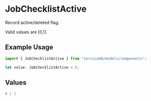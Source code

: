 # JobChecklistActive

Record active/deleted flag. 

Valid values are [0,1]

## Example Usage

```typescript
import { JobChecklistActive } from "servicem8/models/components";

let value: JobChecklistActive = 0;
```

## Values

```typescript
0 | 1
```